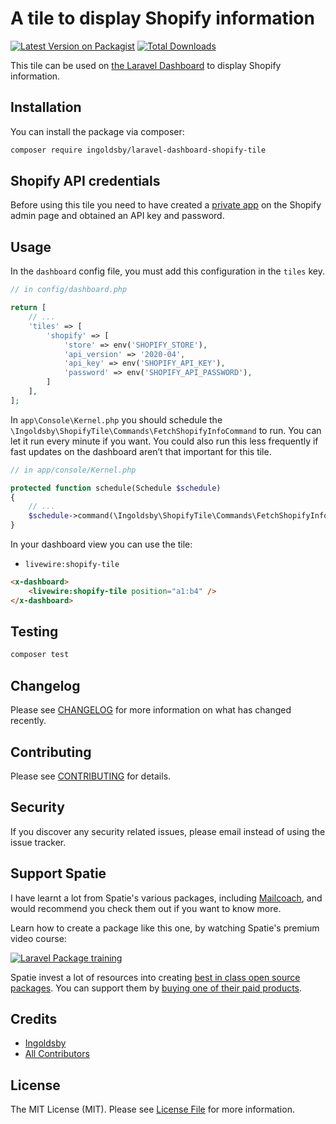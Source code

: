 # A tile to display Shopify information

[![Latest Version on Packagist](https://img.shields.io/packagist/v/ingoldsby/laravel-dashboard-shopify-tile.svg?style=flat-square)](https://packagist.org/packages/ingoldsby/laravel-dashboard-shopify-tile)
[![Total Downloads](https://img.shields.io/packagist/dt/ingoldsby/laravel-dashboard-shopify-tile.svg?style=flat-square)](https://packagist.org/packages/ingoldsby/laravel-dashboard-shopify-tile)

This tile can be used on [the Laravel Dashboard](https://docs.spatie.be/laravel-dashboard) to display Shopify information.

## Installation

You can install the package via composer:

```bash
composer require ingoldsby/laravel-dashboard-shopify-tile
```

## Shopify API credentials

Before using this tile you need to have created a [private app](https://help.shopify.com/en/manual/apps/private-apps) on the Shopify admin page and obtained an API key and password.

## Usage

In the `dashboard` config file, you must add this configuration in the `tiles` key.

```php
// in config/dashboard.php

return [
    // ...
    'tiles' => [
        'shopify' => [
            'store' => env('SHOPIFY_STORE'),
            'api_version' => '2020-04',
            'api_key' => env('SHOPIFY_API_KEY'),
            'password' => env('SHOPIFY_API_PASSWORD'),
        ]
    ],
];
```

In `app\Console\Kernel.php` you should schedule the `\Ingoldsby\ShopifyTile\Commands\FetchShopifyInfoCommand` to run. You can let it run every minute if you want. You could also run this less frequently if fast updates on the dashboard aren’t that important for this tile.

```php
// in app/console/Kernel.php

protected function schedule(Schedule $schedule)
{
    // ...
    $schedule->command(\Ingoldsby\ShopifyTile\Commands\FetchShopifyInfoCommand::class)->everyMinute();
}
```

In your dashboard view you can use the tile:
* `livewire:shopify-tile`

```html
<x-dashboard>
    <livewire:shopify-tile position="a1:b4" />
</x-dashboard>
```

## Testing

``` bash
composer test
```

## Changelog

Please see [CHANGELOG](CHANGELOG.md) for more information on what has changed recently.

## Contributing

Please see [CONTRIBUTING](CONTRIBUTING.md) for details.

## Security

If you discover any security related issues, please email instead of using the issue tracker.

## Support Spatie

I have learnt a lot from Spatie's various packages, including [Mailcoach](https://mailcoach.app), and would recommend you check them out if you want to know more.

Learn how to create a package like this one, by watching Spatie's premium video course:

[![Laravel Package training](https://spatie.be/github/package-training.jpg)](https://laravelpackage.training)

Spatie invest a lot of resources into creating [best in class open source packages](https://spatie.be/open-source). You can support them by [buying one of their paid products](https://spatie.be/open-source/support-us).

## Credits

- [Ingoldsby](https://github.com/ingoldsby)
- [All Contributors](../../contributors)

## License

The MIT License (MIT). Please see [License File](LICENSE.md) for more information.